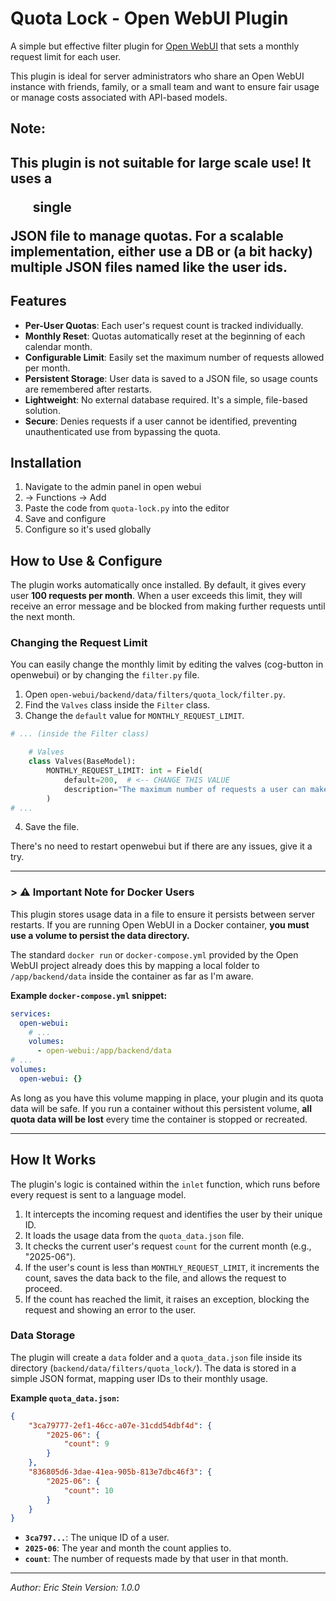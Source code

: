 # Quota Lock - Open WebUI Plugin

A simple but effective filter plugin for [Open WebUI](https://github.com/open-webui/open-webui) that sets a monthly request limit for each user.

This plugin is ideal for server administrators who share an Open WebUI instance with friends, family, or a small team and want to ensure fair usage or manage costs associated with API-based models.

## Note:
This plugin is not suitable for large scale use! It uses a <ul>single</ul> JSON file to manage quotas.
For a scalable implementation, either use a DB or (a bit hacky) multiple JSON files named like the user ids.
---

## Features

-   **Per-User Quotas**: Each user's request count is tracked individually.
-   **Monthly Reset**: Quotas automatically reset at the beginning of each calendar month.
-   **Configurable Limit**: Easily set the maximum number of requests allowed per month.
-   **Persistent Storage**: User data is saved to a JSON file, so usage counts are remembered after restarts.
-   **Lightweight**: No external database required. It's a simple, file-based solution.
-   **Secure**: Denies requests if a user cannot be identified, preventing unauthenticated use from bypassing the quota.

## Installation

1.  Navigate to the admin panel in open webui
2.  -> Functions -> Add
3.  Paste the code from `quota-lock.py` into the editor
4.  Save and configure
5.  Configure so it's used globally 

## How to Use & Configure

The plugin works automatically once installed. By default, it gives every user **100 requests per month**. When a user exceeds this limit, they will receive an error message and be blocked from making further requests until the next month.

### Changing the Request Limit

You can easily change the monthly limit by editing the valves (cog-button in openwebui) or by changing the `filter.py` file.

1.  Open `open-webui/backend/data/filters/quota_lock/filter.py`.
2.  Find the `Valves` class inside the `Filter` class.
3.  Change the `default` value for `MONTHLY_REQUEST_LIMIT`.

```python
# ... (inside the Filter class)

    # Valves
    class Valves(BaseModel):
        MONTHLY_REQUEST_LIMIT: int = Field(
            default=200,  # <-- CHANGE THIS VALUE
            description="The maximum number of requests a user can make per month.",
        )
# ...
```

4.  Save the file.

There's no need to restart openwebui but if there are any issues, give it a try.

---

### > ⚠️ Important Note for Docker Users

This plugin stores usage data in a file to ensure it persists between server restarts. If you are running Open WebUI in a Docker container, **you must use a volume to persist the data directory.**

The standard `docker run` or `docker-compose.yml` provided by the Open WebUI project already does this by mapping a local folder to `/app/backend/data` inside the container as far as I'm aware.

**Example `docker-compose.yml` snippet:**

```yaml
services:
  open-webui:
    # ...
    volumes:
      - open-webui:/app/backend/data
# ...
volumes:
  open-webui: {}
```

As long as you have this volume mapping in place, your plugin and its quota data will be safe. If you run a container without this persistent volume, **all quota data will be lost** every time the container is stopped or recreated.

---

## How It Works

The plugin's logic is contained within the `inlet` function, which runs before every request is sent to a language model.

1.  It intercepts the incoming request and identifies the user by their unique ID.
2.  It loads the usage data from the `quota_data.json` file.
3.  It checks the current user's request `count` for the current month (e.g., "2025-06").
4.  If the user's count is less than `MONTHLY_REQUEST_LIMIT`, it increments the count, saves the data back to the file, and allows the request to proceed.
5.  If the count has reached the limit, it raises an exception, blocking the request and showing an error to the user.

### Data Storage

The plugin will create a `data` folder and a `quota_data.json` file inside its directory (`backend/data/filters/quota_lock/`). The data is stored in a simple JSON format, mapping user IDs to their monthly usage.

**Example `quota_data.json`:**

```json
{
    "3ca79777-2ef1-46cc-a07e-31cdd54dbf4d": {
        "2025-06": {
            "count": 9
        }
    },
    "836805d6-3dae-41ea-905b-813e7dbc46f3": {
        "2025-06": {
            "count": 10
        }
    }
}
```

-   **`3ca797...`**: The unique ID of a user.
-   **`2025-06`**: The year and month the count applies to.
-   **`count`**: The number of requests made by that user in that month.

---
*Author: Eric Stein*
*Version: 1.0.0*